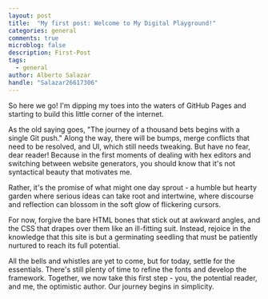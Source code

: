 ```yaml
---
layout: post
title:  "My first post: Welcome to My Digital Playground!"
categories: general
comments: true
microblog: false
description: First-Post
tags: 
  - general
author: Alberto Salazar
handle: "Salazar26617306"
---
```


So here we go! I'm dipping my toes into the waters of GitHub Pages and starting to build this little corner of the internet.

As the old saying goes, "The journey of a thousand bets begins with a single Git push." Along the way, there will be bumps, merge conflicts that need to be resolved, and UI, which still needs tweaking. But have no fear, dear reader! Because in the first moments of dealing with hex editors and switching between website generators, you should know that it's not syntactical beauty that motivates me.

Rather, it's the promise of what might one day sprout - a humble but hearty garden where serious ideas can take root and intertwine, where discourse and reflection can blossom in the soft glow of flickering cursors.

For now, forgive the bare HTML bones that stick out at awkward angles, and the CSS that drapes over them like an ill-fitting suit. Instead, rejoice in the knowledge that this site is but a germinating seedling that must be patiently nurtured to reach its full potential.

All the bells and whistles are yet to come, but for today, settle for the essentials. There's still plenty of time to refine the fonts and develop the framework. Together, we now take this first step - you, the potential reader, and me, the optimistic author. Our journey begins in simplicity.
